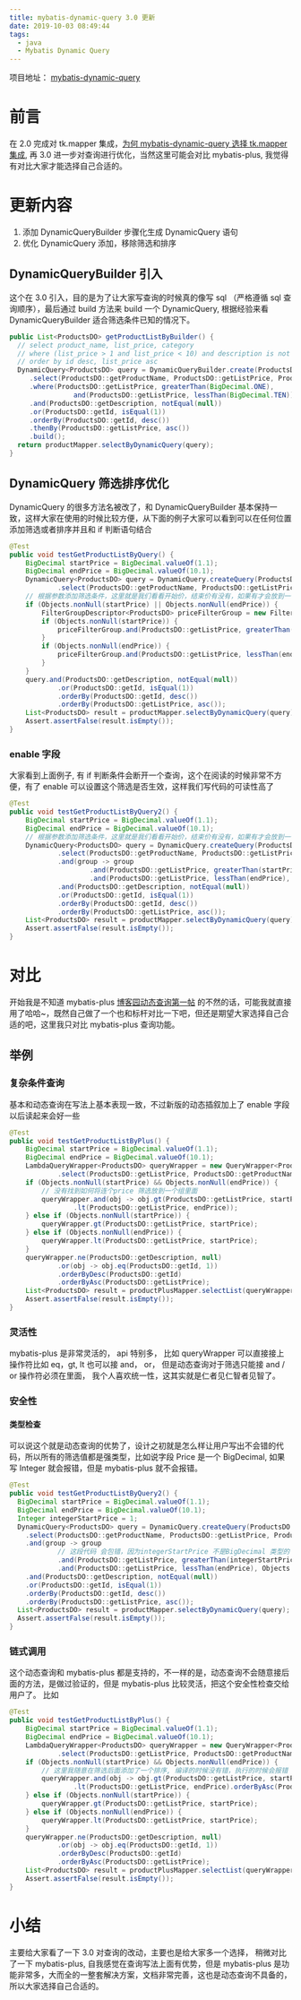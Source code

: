 ```yaml
---
title: mybatis-dynamic-query 3.0 更新
date: 2019-10-03 08:49:44
tags:
  - java
  - Mybatis Dynamic Query
---
```


项目地址： [mybatis-dynamic-query](https://github.com/wz2cool/mybatis-dynamic-query)

# 前言

在 2.0 完成对 tk.mapper 集成，[为何 mybatis-dynamic-query 选择 tk.mapper 集成](https://wz2cool.github.io/2019/10/03/why-choose-tk/), 再 3.0 进一步对查询进行优化，当然这里可能会对比 mybatis-plus, 我觉得有对比大家才能选择自己合适的。

# 更新内容

1. 添加 DynamicQueryBuilder 步骤化生成 DynamicQuery 语句
2. 优化 DynamicQuery 添加，移除筛选和排序

## DynamicQueryBuilder 引入

这个在 3.0 引入，目的是为了让大家写查询的时候真的像写 sql （严格遵循 sql 查询顺序），最后通过 build 方法来 build 一个 DynamicQuery, 根据经验来看 DynamicQueryBuilder 适合筛选条件已知的情况下。

```java
public List<ProductsDO> getProductListByBuilder() {
  // select product_name, list_price, category
  // where (list_price > 1 and list_price < 10) and description is not null or id = 1
  // order by id desc, list_price asc
  DynamicQuery<ProductsDO> query = DynamicQueryBuilder.create(ProductsDO.class)
     .select(ProductsDO::getProductName, ProductsDO::getListPrice, ProductsDO::getCategory)
     .where(ProductsDO::getListPrice, greaterThan(BigDecimal.ONE),
                and(ProductsDO::getListPrice, lessThan(BigDecimal.TEN)))
     .and(ProductsDO::getDescription, notEqual(null))
     .or(ProductsDO::getId, isEqual(1))
     .orderBy(ProductsDO::getId, desc())
     .thenBy(ProductsDO::getListPrice, asc())
     .build();
  return productMapper.selectByDynamicQuery(query);
}
```

## DynamicQuery 筛选排序优化

DynamicQuery 的很多方法名被改了，和 DynamicQueryBuilder 基本保持一致，这样大家在使用的时候比较方便，从下面的例子大家可以看到可以在任何位置添加筛选或者排序并且和 if 判断语句结合

```java
@Test
public void testGetProductListByQuery() {
    BigDecimal startPrice = BigDecimal.valueOf(1.1);
    BigDecimal endPrice = BigDecimal.valueOf(10.1);
    DynamicQuery<ProductsDO> query = DynamicQuery.createQuery(ProductsDO.class)
            .select(ProductsDO::getProductName, ProductsDO::getListPrice, ProductsDO::getCategory);
    // 根据参数添加筛选条件，这里就是我们看看开始价，结束价有没有，如果有才会放到一个组里面，
    if (Objects.nonNull(startPrice) || Objects.nonNull(endPrice)) {
        FilterGroupDescriptor<ProductsDO> priceFilterGroup = new FilterGroupDescriptor<>();
        if (Objects.nonNull(startPrice)) {
            priceFilterGroup.and(ProductsDO::getListPrice, greaterThan(startPrice));
        }
        if (Objects.nonNull(endPrice)) {
            priceFilterGroup.and(ProductsDO::getListPrice, lessThan(endPrice));
        }
    }
    query.and(ProductsDO::getDescription, notEqual(null))
            .or(ProductsDO::getId, isEqual(1))
            .orderBy(ProductsDO::getId, desc())
            .orderBy(ProductsDO::getListPrice, asc());
    List<ProductsDO> result = productMapper.selectByDynamicQuery(query);
    Assert.assertFalse(result.isEmpty());
}
```

### enable 字段

大家看到上面例子, 有 if 判断条件会断开一个查询，这个在阅读的时候非常不方便，有了 enable 可以设置这个筛选是否生效，这样我们写代码的可读性高了

```java
@Test
public void testGetProductListByQuery2() {
    BigDecimal startPrice = BigDecimal.valueOf(1.1);
    BigDecimal endPrice = BigDecimal.valueOf(10.1);
    // 根据参数添加筛选条件，这里就是我们看看开始价，结束价有没有，如果有才会放到一个组里面，
    DynamicQuery<ProductsDO> query = DynamicQuery.createQuery(ProductsDO.class)
            .select(ProductsDO::getProductName, ProductsDO::getListPrice, ProductsDO::getCategory)
            .and(group -> group
                    .and(ProductsDO::getListPrice, greaterThan(startPrice), Objects.nonNull(startPrice))
                    .and(ProductsDO::getListPrice, lessThan(endPrice), Objects.nonNull(endPrice)))
            .and(ProductsDO::getDescription, notEqual(null))
            .or(ProductsDO::getId, isEqual(1))
            .orderBy(ProductsDO::getId, desc())
            .orderBy(ProductsDO::getListPrice, asc());
    List<ProductsDO> result = productMapper.selectByDynamicQuery(query);
    Assert.assertFalse(result.isEmpty());
}
```

# 对比

开始我是不知道 mybatis-plus [博客园动态查询第一帖](https://www.cnblogs.com/wz2cool/p/7268428.html) 的不然的话，可能我就直接用了哈哈~，既然自己做了一个也和标杆对比一下吧，但还是期望大家选择自己合适的吧，这里我只对比 mybatis-plus 查询功能。

## 举例

### 复杂条件查询

基本和动态查询在写法上基本表现一致，不过新版的动态插叙加上了 enable 字段以后读起来会好一些

```java
@Test
public void testGetProductListByPlus() {
    BigDecimal startPrice = BigDecimal.valueOf(1.1);
    BigDecimal endPrice = BigDecimal.valueOf(10.1);
    LambdaQueryWrapper<ProductsDO> queryWrapper = new QueryWrapper<ProductsDO>().lambda()
            .select(ProductsDO::getListPrice, ProductsDO::getProductName, ProductsDO::getCategory);
    if (Objects.nonNull(startPrice) && Objects.nonNull(endPrice)) {
        // 没有找到如何将连个price 筛选放到一个组里面
        queryWrapper.and(obj -> obj.gt(ProductsDO::getListPrice, startPrice)
                .lt(ProductsDO::getListPrice, endPrice));
    } else if (Objects.nonNull(startPrice)) {
        queryWrapper.gt(ProductsDO::getListPrice, startPrice);
    } else if (Objects.nonNull(endPrice)) {
        queryWrapper.lt(ProductsDO::getListPrice, startPrice);
    }
    queryWrapper.ne(ProductsDO::getDescription, null)
            .or(obj -> obj.eq(ProductsDO::getId, 1))
            .orderByDesc(ProductsDO::getId)
            .orderByAsc(ProductsDO::getListPrice);
    List<ProductsDO> result = productPlusMapper.selectList(queryWrapper);
    Assert.assertFalse(result.isEmpty());
}
```

### 灵活性

mybatis-plus 是非常灵活的， api 特别多， 比如 queryWrapper 可以直接接上操作符比如 eq，gt, lt 也可以接 and， or， 但是动态查询对于筛选只能接 and / or 操作符必须在里面， 我个人喜欢统一性，这其实就是仁者见仁智者见智了。

### 安全性

#### 类型检查

可以说这个就是动态查询的优势了，设计之初就是怎么样让用户写出不会错的代码，所以所有的筛选值都是强类型，比如说字段 Price 是一个 BigDecimal, 如果写 Integer 就会报错，但是 mybatis-plus 就不会报错。

```java
@Test
public void testGetProductListByQuery2() {
  BigDecimal startPrice = BigDecimal.valueOf(1.1);
  BigDecimal endPrice = BigDecimal.valueOf(10.1);
  Integer integerStartPrice = 1;
  DynamicQuery<ProductsDO> query = DynamicQuery.createQuery(ProductsDO.class)
    .select(ProductsDO::getProductName, ProductsDO::getListPrice, ProductsDO::getCategory)
    .and(group -> group
            // 这段代码 会包错，因为integerStartPrice 不是BigDecimal 类型的
            .and(ProductsDO::getListPrice, greaterThan(integerStartPrice), Objects.nonNull(startPrice))
            .and(ProductsDO::getListPrice, lessThan(endPrice), Objects.nonNull(endPrice)))
    .and(ProductsDO::getDescription, notEqual(null))
    .or(ProductsDO::getId, isEqual(1))
    .orderBy(ProductsDO::getId, desc())
    .orderBy(ProductsDO::getListPrice, asc());
  List<ProductsDO> result = productMapper.selectByDynamicQuery(query);
  Assert.assertFalse(result.isEmpty());
}
```

### 链式调用

这个动态查询和 mybatis-plus 都是支持的，不一样的是，动态查询不会随意接后面的方法，是做过验证的，但是 mybatis-plus 比较灵活，把这个安全性检查交给用户了。
比如

```java
@Test
public void testGetProductListByPlus() {
    BigDecimal startPrice = BigDecimal.valueOf(1.1);
    BigDecimal endPrice = BigDecimal.valueOf(10.1);
    LambdaQueryWrapper<ProductsDO> queryWrapper = new QueryWrapper<ProductsDO>().lambda()
            .select(ProductsDO::getListPrice, ProductsDO::getProductName, ProductsDO::getCategory);
    if (Objects.nonNull(startPrice) && Objects.nonNull(endPrice)) {
        // 这里我随意在筛选后面添加了一个排序, 编译的时候没有错，执行的时候会报错
        queryWrapper.and(obj -> obj.gt(ProductsDO::getListPrice, startPrice)
                .lt(ProductsDO::getListPrice, endPrice).orderByAsc(ProductsDO::getListPrice));
    } else if (Objects.nonNull(startPrice)) {
        queryWrapper.gt(ProductsDO::getListPrice, startPrice);
    } else if (Objects.nonNull(endPrice)) {
        queryWrapper.lt(ProductsDO::getListPrice, startPrice);
    }
    queryWrapper.ne(ProductsDO::getDescription, null)
            .or(obj -> obj.eq(ProductsDO::getId, 1))
            .orderByDesc(ProductsDO::getId)
            .orderByAsc(ProductsDO::getListPrice);
    List<ProductsDO> result = productPlusMapper.selectList(queryWrapper);
    Assert.assertFalse(result.isEmpty());
}
```

# 小结

主要给大家看了一下 3.0 对查询的改动，主要也是给大家多一个选择， 稍微对比了一下 mybatis-plus, 自我感觉在查询写法上面有优势，但是 mybatis-plus 是功能非常多，大而全的一整套解决方案，文档非常完善，这也是动态查询不具备的，所以大家选择自己合适的。
